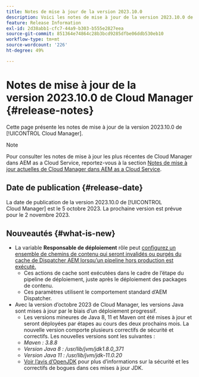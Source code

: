 ```yaml
---
title: Notes de mise à jour de la version 2023.10.0
description: Voici les notes de mise à jour de la version 2023.10.0 de Cloud Manager.
feature: Release Information
exl-id: 2d38abb1-cfc7-44a9-b303-b555e2827eea
source-git-commit: 851364e74864c28b3bcd9285dfbe06ddb530eb10
workflow-type: tm+mt
source-wordcount: '226'
ht-degree: 49%

---
```



# Notes de mise à jour de la version 2023.10.0 de Cloud Manager {#release-notes}

Cette page présente les notes de mise à jour de la version 2023.10.0 de [!UICONTROL Cloud Manager].

>[!NOTE]
>
>Pour consulter les notes de mise à jour les plus récentes de Cloud Manager dans AEM as a Cloud Service, reportez-vous à la section [Notes de mise à jour actuelles de Cloud Manager dans AEM as a Cloud Service](https://experienceleague.adobe.com/docs/experience-manager-cloud-service/content/implementing/using-cloud-manager/release-notes-cloud-manager/release-notes-cm-current.html?lang=fr).

## Date de publication {#release-date}

La date de publication de la version 2023.10.0 de [!UICONTROL Cloud Manager] est le 5 octobre 2023. La prochaine version est prévue pour le 2 novembre 2023.

## Nouveautés {#what-is-new}

* La variable **Responsable de déploiement** rôle peut [configurez un ensemble de chemins de contenu qui seront invalidés ou purgés du cache de Dispatcher AEM lorsqu’un pipeline hors production est exécuté.](/help/using/non-production-pipelines.md)
   * Ces actions de cache sont exécutées dans le cadre de l’étape du pipeline de déploiement, juste après le déploiement des packages de contenu.
   * Ces paramètres utilisent le comportement standard d’AEM Dispatcher.
* Avec la version d’octobre 2023 de Cloud Manager, les versions Java sont mises à jour par le biais d’un déploiement progressif.
   * Les versions mineures de Java 8, 11 et Maven ont été mises à jour et seront déployées par étapes au cours des deux prochains mois. La nouvelle version comporte plusieurs correctifs de sécurité et correctifs. Les nouvelles versions sont les suivantes :
   * *Maven : 3.8.8*
   * *Version Java 8 : /usr/lib/jvm/jdk1.8.0_371*
   * *Version Java 11 : /usr/lib/jvm/jdk-11.0.20*
   * [Voir l’avis d’OpenJDK](https://openjdk.org/groups/vulnerability/advisories/) pour plus d’informations sur la sécurité et les correctifs de bogues dans ces mises à jour JDK.
